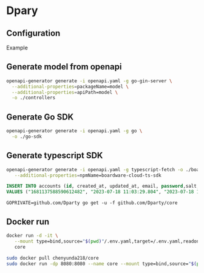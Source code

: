 # Dpary

## Configuration

Example

## Generate model from openapi

```bash
openapi-generator generate -i openapi.yaml -g go-gin-server \
  --additional-properties=packageName=model \
  --additional-properties=apiPath=model \
  -o ./controllers
```

## Generate Go SDK

```bash
openapi-generator generate -i openapi.yaml -g go \
  -o ./go-sdk
```

## Generate typescript SDK

```bash
openapi-generator generate -i openapi.yaml -g typescript-fetch -o ./boardware-cloud-ts-sdk \
   --additional-properties=npmName=boardware-cloud-ts-sdk
```

```sql
INSERT INTO accounts (id, created_at, updated_at, email, password,salt, role)
VALUES ("1681137588590612482", "2023-07-18 11:03:29.804", "2023-07-18 11:03:29.804", "chenyunda218@gmail.com", "d71416b14e0d3e050639e254466fe1fe7537c50e75fad21da12b8b5e1462d80488847e1a3d57d737cbf9f1046c27c09ff7ac0955c88b6ca40e5853f4c2ad0758", 0x9905071F173336CA28E579600E48B30D, "ROOT");
```

```
GOPRIVATE=github.com/Dparty go get -u -f github.com/Dparty/core
```

## Docker run

```bash
docker run -d -it \
   --mount type=bind,source="$(pwd)"/.env.yaml,target=/.env.yaml,readonly \
   core
```

```bash
sudo docker pull chenyunda218/core
sudo docker run -dp 8080:8080 --name core --mount type=bind,source="$(pwd)"/.env.yaml,target=/app/.env.yaml chenyunda218/core
```
